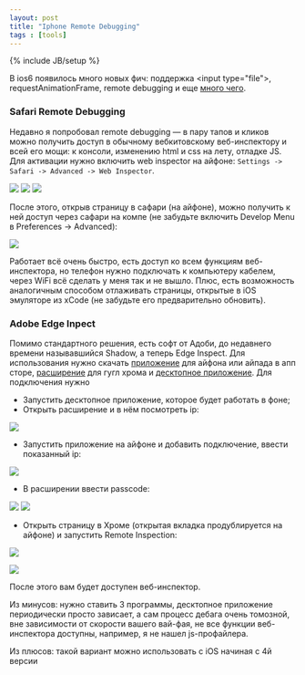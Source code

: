 ```yaml
---
layout: post
title: "Iphone Remote Debugging"
tags : [tools]
---
```

{% include JB/setup %}


В ios6 появилось много новых фич: поддержка &lt;input type=&quot;file&quot;&gt;, requestAnimationFrame, remote debugging и еще [много чего](http://www.mobilexweb.com/blog/iphone-5-ios-6-html5-developers).
### Safari Remote Debugging
Недавно я попробовал  remote debugging — в пару тапов и кликов можно получить доступ в обычному вебкитовскому веб-инспектору и всей его мощи: к консоли, изменению html и css на лету, отладке JS. Для активации нужно включить web inspector на айфоне: `Settings -> Safari -> Advanced -> Web Inspector`.

![](http://cl.ly/image/2O2c1k0m2y0l/2012-10-08-09.57.14.png)
![](http://cl.ly/image/3p312H28023F/2012-10-08-09.57.18.png)
![](http://cl.ly/image/3N0O1E442m2D/2012-10-08-09.57.22.png)

После этого, открыв страницу в сафари (на айфоне), можно получить к ней доступ через сафари на компе (не забудьте включить Develop Menu в Preferences &rarr; Advanced):

![](http://cl.ly/image/401X1Y0w3u3e/safari-remote.png)

Работает всё очень быстро, есть доступ ко всем функциям веб-инспектора, но телефон нужно подключать к компьютеру кабелем, через WiFi всё сделать у меня так и не вышло. Плюс, есть возможность аналогичным способом отлаживать страницы, открытые в iOS эмуляторе из xCode (не забудьте его предварительно обновить).

### Adobe Edge Inpect
Помимо стандартного решения, есть софт от Адоби, до недавнего времени называвшийся Shadow, а теперь Edge Inspect. Для использования нужно скачать [приложение](http://itunes.apple.com/us/app/adobe-edge-inspect/id498621426?mt=8) для айфона или айпада в апп сторе, [расширение](https://chrome.google.com/webstore/detail/adobe-edge-inspect/ijoeapleklopieoejahbpdnhkjjgddem) для гугл хрома и [десктопное приложение](http://html.adobe.com/edge/inspect/).
Для подключения нужно

* Запустить десктопное приложение, которое будет работать в фоне;
* Открыть расширение и в нём посмотреть ip:

![](http://cl.ly/image/293K111E3n1k/Screen%20Shot%202012-10-08%20at%2010.59.02%20AM.png)

* Запустить приложение на айфоне и добавить подключение, ввести показанный ip:

![](http://cl.ly/image/0e04423f0d3t/f54f0c39-2a4c-4f9e-803e-75a04b3b3328.jpeg)

* В расширении ввести passcode:

![](http://cl.ly/image/1w3y2L261O21/8a66d49a-2516-453a-818b-db3f5fa7001c.jpeg)
![](http://cl.ly/image/29161E1y1F0H/Screen%20Shot%202012-10-08%20at%2010.47.47%20AM.png)

* Открыть страницу в Хроме (открытая вкладка продублируется на айфоне) и запустить Remote Inspection:

![](http://cl.ly/image/3N1w3P3V3i2V/Screen%20Shot%202012-10-08%20at%2011.25.13%20AM.png)

![](http://cl.ly/image/1y1y3X2x2s24/Screen%20Shot%202012-10-08%20at%2011.17.46%20AM.png)

После этого вам будет доступен веб-инспектор.

Из минусов: нужно ставить 3 программы, десктопное приложение периодически просто зависает, а сам процесс дебага очень томозной, вне зависимости от скорости вашего вай-фая, не все функции веб-инспектора доступны, например, я не нашел js-профайлера.

Из плюсов: такой вариант можно использовать с iOS начиная с 4й версии
